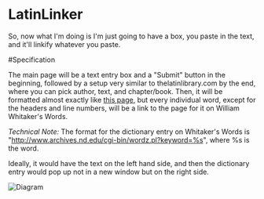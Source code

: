 LatinLinker
===========
So, now what I'm doing is I'm just going to have a box, you paste in the text, and it'll linkify whatever you paste. 


#Specification

The main page will be a text entry box and a "Submit" button in the beginning, followed by a setup very similar to thelatinlibrary.com by the end, where you can pick author, text, and chapter/book. Then, it will be formatted almost exactly like [this page](http://www.thelatinlibrary.com/vergil/aen1.shtml), but every individual word, except for the headers and line numbers, will be a link to the page for it on William Whitaker's Words. 

*Technical Note:* The format for the dictionary entry on Whitaker's Words is "http://www.archives.nd.edu/cgi-bin/wordz.pl?keyword=%s", where %s is the word. 

Ideally, it would have the text on the left hand side, and then the dictionary entry would pop up not in a new window but on the right side. 

![Diagram](http://i.imgur.com/UkumsoR.png)
